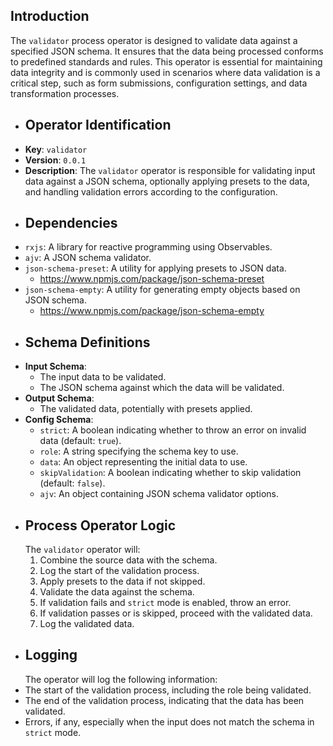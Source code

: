 ## Introduction
The `validator` process operator is designed to validate data against a specified JSON schema. It ensures that the data being processed conforms to predefined standards and rules. This operator is essential for maintaining data integrity and is commonly used in scenarios where data validation is a critical step, such as form submissions, configuration settings, and data transformation processes.
- ## Operator Identification
- **Key**: `validator`
- **Version**: `0.0.1`
- **Description**: The `validator` operator is responsible for validating input data against a JSON schema, optionally applying presets to the data, and handling validation errors according to the configuration.
- ## Dependencies
- `rxjs`: A library for reactive programming using Observables.
- `ajv`: A JSON schema validator.
- `json-schema-preset`: A utility for applying presets to JSON data.
	- https://www.npmjs.com/package/json-schema-preset
- `json-schema-empty`: A utility for generating empty objects based on JSON schema.
	- https://www.npmjs.com/package/json-schema-empty
- ## Schema Definitions
- **Input Schema**:
	- The input data to be validated.
	- The JSON schema against which the data will be validated.
- **Output Schema**:
	- The validated data, potentially with presets applied.
- **Config Schema**:
	- `strict`: A boolean indicating whether to throw an error on invalid data (default: `true`).
	- `role`: A string specifying the schema key to use.
	- `data`: An object representing the initial data to use.
	- `skipValidation`: A boolean indicating whether to skip validation (default: `false`).
	- `ajv`: An object containing JSON schema validator options.
- ## Process Operator Logic
  The `validator` operator will:
  1. Combine the source data with the schema.
  2. Log the start of the validation process.
  3. Apply presets to the data if not skipped.
  4. Validate the data against the schema.
  5. If validation fails and `strict` mode is enabled, throw an error.
  6. If validation passes or is skipped, proceed with the validated data.
  7. Log the validated data.
- ## Logging
  The operator will log the following information:
- The start of the validation process, including the role being validated.
- The end of the validation process, indicating that the data has been validated.
- Errors, if any, especially when the input does not match the schema in `strict` mode.